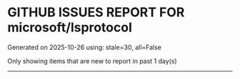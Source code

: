 
# GITHUB ISSUES REPORT FOR microsoft/lsprotocol


Generated on 2025-10-26 using: stale=30, all=False


Only showing items that are new to report in past 1 day(s)


---




















